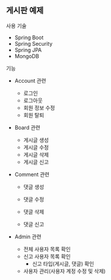 ## 게시판 예제



사용 기술

- Spring Boot
- Spring Security
- Spring JPA
- MongoDB



기능

  - Account 관련
    
    - 로그인
    - 로그아웃
    - 회원 정보 수정
    - 회원 탈퇴
    
- Board 관련

  - 게시글 생성
  - 게시글 수정
  - 게시글 삭제
  - 게시글 신고

- Comment 관련

  - 댓글 생성
  - 댓글 수정
  - 댓글 삭제

  - 댓글 신고

- Admin 관련

  - 전체 사용자 목록 확인
  - 신고 사용자 목록 확인
    - 신고 타입(게시글, 댓글) 확인
  - 사용자 관리(사용자 계정 수정 및 삭제)